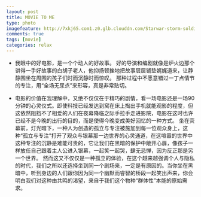 ```yaml
---
layout: post
title: MOVIE TO ME
type: photo
imagefeature: http://7xkj65.com1.z0.glb.clouddn.com/Starwar-storm-soldier.jpeg?imageMogr2/thumbnail/!90p
comments: true
tags: [movie]
categories: relax
---
```



* 我眼中的好电影，是一个个动人的好故事。
好的导演和编剧就像是炉火边那个讲得一手好故事的白胡子老人，他抑扬顿挫地把故事层层铺垫娓娓道来，让静静围坐在周围的孩子们时而沉静时而惊叹。
那种过程中不愿意错过一丁点情节的专注，用“全场无尿点”来形容，真是非常贴切。


* 电影的价值在我理解中，又绝不仅仅在于精巧的剧情，看一场电影还是一场90分钟的心灵仪式。即使科技已经发达到窝在床上掏出手机就能观影的程度，但这依然阻挡不了相爱的人们在夜幕降临之际手拉手走进影院，电影在这时也许已经不是今晚的出行的目的，而是使得今晚变成美好回忆的一种方式。
坐在荧幕前，灯光暗下，一种人为创造的孤立与专注被施加到每一位观众身上，这种“孤立与专注”打开了观众与银幕那一边世界的心灵通道，在这喧嚣的世界中这种专注的沉静是难能可贵的，它让我们在黑暗的保护中敞开心扉，像孩子一样放任自己跟着主人公进入银幕，一起笑一起哭，肆无忌惮，因为反正那是另一个世界。
然而这又不仅仅是一种孤立的体验，在这个越来越强调个人与隐私的时代，我们之所以还选择坐到同一个剧场来，一定是有原因的。当你坐在黑暗中，听到身边的人们跟你因为同一个幽默而睿智的桥段一起笑出声来，你会明白我们对这种由共鸣的渴望，来自于我们这个物种“群体性”本能的原始需求。

